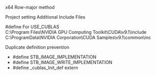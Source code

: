 x64
Row-major method


Project setting
Additional Include Files

#define For USE_CUBLAS  
C:\Program Files\NVIDIA GPU Computing Toolkit\CUDA\v9.1\include  
C:\ProgramData\NVIDIA Corporation\CUDA Samples\v9.1\common\inc  

Duplicate definition prevention
* #define STB_IMAGE_IMPLEMENTATION
* #define STB_IMAGE_WRITE_IMPLEMENTATION
* #define _cublas_Init_def extern
